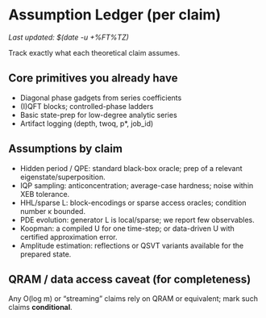 # Assumption Ledger (per claim)
_Last updated: $(date -u +%FT%TZ)_

Track exactly what each theoretical claim assumes.

## Core primitives you already have
- Diagonal phase gadgets from series coefficients
- (I)QFT blocks; controlled-phase ladders
- Basic state-prep for low-degree analytic series
- Artifact logging (depth, twoq, p*, job_id)

## Assumptions by claim
- Hidden period / QPE: standard black-box oracle; prep of a relevant eigenstate/superposition.
- IQP sampling: anticoncentration; average-case hardness; noise within XEB tolerance.
- HHL/sparse L: block-encodings or sparse access oracles; condition number κ bounded.
- PDE evolution: generator L is local/sparse; we report few observables.
- Koopman: a compiled U for one time-step; or data-driven U with certified approximation error.
- Amplitude estimation: reflections or QSVT variants available for the prepared state.

## QRAM / data access caveat (for completeness)
Any O(log m) or “streaming” claims rely on QRAM or equivalent; mark such claims **conditional**.

